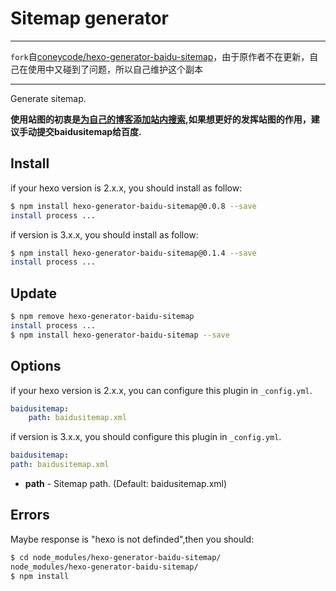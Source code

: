 # Sitemap generator

---

`fork`自[coneycode/hexo-generator-baidu-sitemap](https://github.com/coneycode/hexo-generator-baidu-sitemap)，由于原作者不在更新，自己在使用中又碰到了问题，所以自己维护这个副本

---

Generate sitemap.

**使用站图的初衷是[为自己的博客添加站内搜索](http://gengbiao.me/2014/10/22/hexo%E6%B7%BB%E5%8A%A0%E7%99%BE%E5%BA%A6%E7%AB%99%E5%86%85%E6%90%9C%E7%B4%A2/),如果想更好的发挥站图的作用，建议手动提交baidusitemap给百度.**

## Install

if your hexo version is 2.x.x, you should install as follow:

``` bash
$ npm install hexo-generator-baidu-sitemap@0.0.8 --save
install process ...
```

if version is 3.x.x, you should install as follow:

``` bash
$ npm install hexo-generator-baidu-sitemap@0.1.4 --save
install process ...
```

## Update

``` bash
$ npm remove hexo-generator-baidu-sitemap
install process ...
$ npm install hexo-generator-baidu-sitemap --save
```

## Options

if your hexo version is 2.x.x, you can configure this plugin in `_config.yml`.

``` yaml
baidusitemap:
    path: baidusitemap.xml
```

if version is 3.x.x, you should configure this plugin in `_config.yml`.

``` yaml
baidusitemap:
path: baidusitemap.xml

```

- **path** - Sitemap path. (Default: baidusitemap.xml)

## Errors

Maybe response is "hexo is not definded",then you should:

``` bash
$ cd node_modules/hexo-generator-baidu-sitemap/
node_modules/hexo-generator-baidu-sitemap/
$ npm install
```
